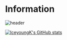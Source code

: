 # Information

![header](https://capsule-render.vercel.app/api?type=soft&color=auto&height=200&section=header&text=Hi+there+👋&fontSize=50)

[![IceyoungK's GitHub stats](https://github-readme-stats.vercel.app/api?username=IceyoungK)](https://github.com/anuraghazra/github-readme-stats)

